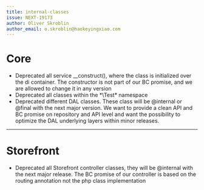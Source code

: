 ```yaml
---
title: internal-classes
issue: NEXT-19173
author: Oliver Skroblin
author_email: o.skroblin@haokeyingxiao.com
---
```

# Core
* Deprecated all service __construct(), where the class is initialized over the di container. The constructor is not part of our BC promise, and we are allowed to change it in any version
* Deprecated all classes within the *\Test\* namespace
* Deprecated different DAL classes. These class will be @internal or @final with the next major version. We want to provide a clean API and BC promise on repository and API level and want the possibility to optimize the DAL underlying layers within minor releases. 
___
# Storefront
* Deprecated all Storefront controller classes, they will be @internal with the next major release. The BC promise of our controller is based on the routing annotation not the php class implementation 
